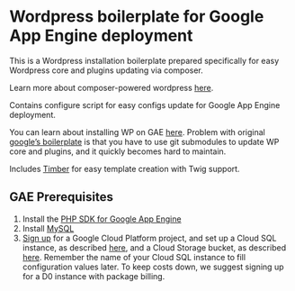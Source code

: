 
Wordpress boilerplate for Google App Engine deployment
======================================================

This is a Wordpress installation boilerplate prepared specifically for easy 
Wordpress core and plugins updating via composer.

Learn more about composer-powered wordpress [here](https://roots.io/using-composer-with-wordpress/).

Contains configure script for easy configs update for Google App Engine deployment.

You can learn about installing WP on GAE [here](https://googlecloudplatform.github.io/appengine-php-wordpress-starter-project/).
Problem with original [google’s boilerplate](https://github.com/GoogleCloudPlatform/appengine-php-wordpress-starter-project)
 is that you have to use git submodules to update WP core and plugins, and it quickly becomes hard to maintain.

Includes [Timber](http://upstatement.com/timber/) for easy template creation with Twig support.


## GAE Prerequisites

1. Install the [PHP SDK for Google App Engine](https://developers.google.com/appengine/downloads#Google_App_Engine_SDK_for_PHP)
2. Install [MySQL](http://dev.mysql.com/downloads/)
3. [Sign up](http://cloud.google.com/console) for a Google Cloud Platform project, and
set up a Cloud SQL instance, as described [here](https://cloud.google.com/sql/docs/getting-started#create), and a
Cloud Storage bucket, as described [here](https://developers.google.com/storage/docs/signup).
Remember the name of your Cloud SQL instance to fill configuration values later. 
To keep costs down, we suggest signing up for a D0 instance with package billing. 

